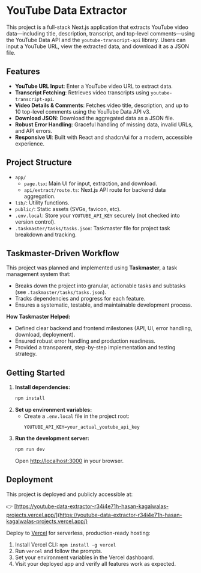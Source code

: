 # YouTube Data Extractor

This project is a full-stack Next.js application that extracts YouTube video data—including title, description, transcript, and top-level comments—using the YouTube Data API and the `youtube-transcript-api` library. Users can input a YouTube URL, view the extracted data, and download it as a JSON file.

## Features

- **YouTube URL Input**: Enter a YouTube video URL to extract data.
- **Transcript Fetching**: Retrieves video transcripts using `youtube-transcript-api`.
- **Video Details & Comments**: Fetches video title, description, and up to 10 top-level comments using the YouTube Data API v3.
- **Download JSON**: Download the aggregated data as a JSON file.
- **Robust Error Handling**: Graceful handling of missing data, invalid URLs, and API errors.
- **Responsive UI**: Built with React and shadcn/ui for a modern, accessible experience.

## Project Structure

- `app/`
  - `page.tsx`: Main UI for input, extraction, and download.
  - `api/extract/route.ts`: Next.js API route for backend data aggregation.
- `lib/`: Utility functions.
- `public/`: Static assets (SVGs, favicon, etc).
- `.env.local`: Store your `YOUTUBE_API_KEY` securely (not checked into version control).
- `.taskmaster/tasks/tasks.json`: Taskmaster file for project task breakdown and tracking.

## Taskmaster-Driven Workflow

This project was planned and implemented using **Taskmaster**, a task management system that:

- Breaks down the project into granular, actionable tasks and subtasks (see `.taskmaster/tasks/tasks.json`).
- Tracks dependencies and progress for each feature.
- Ensures a systematic, testable, and maintainable development process.

**How Taskmaster Helped:**

- Defined clear backend and frontend milestones (API, UI, error handling, download, deployment).
- Ensured robust error handling and production readiness.
- Provided a transparent, step-by-step implementation and testing strategy.

## Getting Started

1. **Install dependencies:**
   ```bash
   npm install
   ```
2. **Set up environment variables:**
   - Create a `.env.local` file in the project root:
     ```env
     YOUTUBE_API_KEY=your_actual_youtube_api_key
     ```
3. **Run the development server:**
   ```bash
   npm run dev
   ```
   Open [http://localhost:3000](http://localhost:3000) in your browser.

## Deployment

This project is deployed and publicly accessible at:

👉 [https://youtube-data-extractor-r34i4e71h-hasan-kagalwalas-projects.vercel.app/](https://youtube-data-extractor-r34i4e71h-hasan-kagalwalas-projects.vercel.app/)

Deploy to [Vercel](https://vercel.com/) for serverless, production-ready hosting:

1. Install Vercel CLI: `npm install -g vercel`
2. Run `vercel` and follow the prompts.
3. Set your environment variables in the Vercel dashboard.
4. Visit your deployed app and verify all features work as expected.
